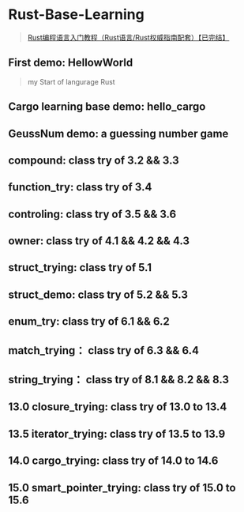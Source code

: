 # Rust-Base-Learning

> [Rust编程语言入门教程（Rust语言/Rust权威指南配套）【已完结】](https://www.bilibili.com/video/BV1hp4y1k7SV)

## First demo: HellowWorld 

> my Start of langurage Rust

## Cargo learning base demo: hello_cargo

## GeussNum demo: a guessing number game

## compound: class try of 3.2 && 3.3

## function_try: class try of 3.4

## controling: class try of 3.5 && 3.6

## owner: class try of 4.1 && 4.2 && 4.3

## struct_trying: class try of 5.1

## struct_demo: class try of 5.2 && 5.3

## enum_try: class try of 6.1 && 6.2 

## match_trying： class try of 6.3 && 6.4

## string_trying： class try of 8.1 && 8.2 && 8.3

## 13.0 closure_trying: class try of 13.0 to 13.4

## 13.5 iterator_trying: class try of 13.5 to 13.9

## 14.0 cargo_trying: class try of 14.0 to 14.6

## 15.0 smart_pointer_trying: class try of 15.0 to 15.6